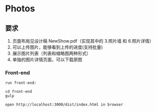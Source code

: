 # Photos

## 要求

1. 页面布局见设计稿 NewShow.pdf（实现其中的 3.照片墙 和 6.照片详情）
2. 可以上传图片，能够看到上传的进度(支持批量)
3. 展示图片列表（列表和缩略图两种形式）
4. 单独的图片详情页面，可以下载原图

### Front-end
    run front-end:
    
    cd front-end
    gulp
    
    open http://localhost:3000/dist/index.html in browser
    